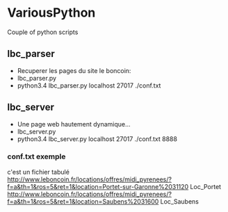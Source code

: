 # VariousPython
Couple of python scripts



## lbc_parser
* Recuperer les pages du site le boncoin:
* lbc_parser.py  <mongodb-host> <mongodb-port> <path to config file>
* python3.4 lbc_parser.py localhost 27017 ./conf.txt


##  lbc_server
* Une page web hautement dynamique...
* lbc_server.py  <mongodb-host> <mongodb-port> <path to config file> <host-port>
* python3.4 lbc_server.py localhost 27017 ./conf.txt 8888

### conf.txt exemple
c'est un fichier tabulé
<url>   <Short-name>
http://www.leboncoin.fr/locations/offres/midi_pyrenees/?f=a&th=1&ros=5&ret=1&location=Portet-sur-Garonne%2031120        Loc_Portet
http://www.leboncoin.fr/locations/offres/midi_pyrenees/?f=a&th=1&ros=5&ret=1&location=Saubens%2031600   Loc_Saubens
